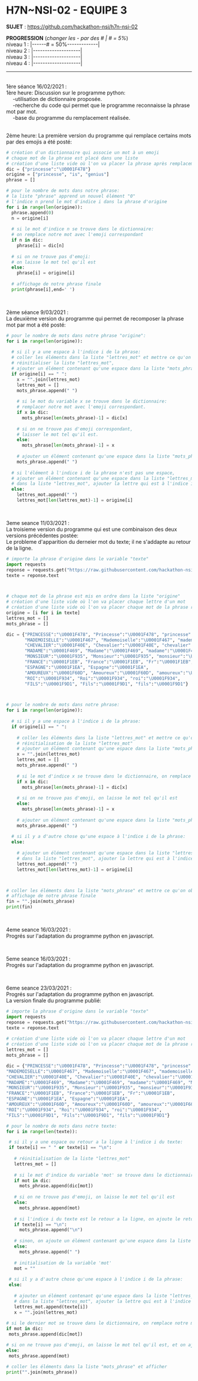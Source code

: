 # **H7N~NSI-02 - EQUIPE 3**

**SUJET** : https://github.com/hackathon-nsi/h7n-nsi-02

**PROGRESSION** (*changer les - par des # | # = 5%*)<br />
niveau 1 : |------# = 50%-------------|<br />
niveau 2 : |--------------------|<br />
niveau 3 : |--------------------|<br />
niveau 4 : |--------------------|<br />

<hr />
<!-- ne pas effacer les lignes ci-dessus et mettre à jour la progression régulièrement -->

<br />
1ère séance 16/02/2021 : <br />
1ère heure: Discussion sur le programme python: <br />
&emsp; -utilisation de dictionnaire proposée. <br />
&emsp; -recherche du code qui permet que le programme reconnaisse la phrase mot par mot. <br />
&emsp; -base du programme du remplacement réalisée. <br />

<br />

2ème heure: La première version du programme qui remplace certains mots par des emojis a été posté: <br />

```python
# création d'un dictionnaire qui associe un mot à un emoji
# chaque mot de la phrase est placé dans une liste
# création d'une liste vide où l'on va placer la phrase après remplacement
dic = {"princesse":"\U0001F478"} 
origine = ["princesse", "is", "genius"] 
phrase = [] 

# pour le nombre de mots dans notre phrase:
# la liste "phrase" apprend un nouvel élément "0"
# l'indice n prend le mot d'indice i dans la phrase d'origine
for i in range(len(origine)):  
  phrase.append(0) 
  n = origine[i] 
  
  # si le mot d'indice n se trouve dans le dictionnaire:
  # on remplace notre mot avec l'emoji correspondant 
  if n in dic:  
    phrase[i] = dic[n] 
    
  # si on ne trouve pas d'emoji: 
  # on laisse le mot tel qu'il est
  else:
    phrase[i] = origine[i] 
    
  # affichage de notre phrase finale 
  print(phrase[i],end=' ') 
```

<br />

2ème séance 9/03/2021 :<br />
La deuxième version du programme qui permet de recomposer la phrase mot par mot a été posté: <br />

```python
# pour le nombre de mots dans notre phrase "origine":
for i in range(len(origine)): 
  
  # si il y a une espace à l'indice i de la phrase:
  # coller les éléments dans la liste "lettres_mot" et mettre ce qu'on obtient dans le variable "x",
  # réinitialiser la liste "lettres_mot",
  # ajouter un élément contenant qu'une espace dans la liste "mots_phrase".
  if origine[i] == " ": 
    x = "".join(lettres_mot) 
    lettres_mot = [] 
    mots_phrase.append(" ")    
    
    # si le mot du variable x se trouve dans le dictionnaire:
    # remplacer notre mot avec l'emoji correspondant.
    if x in dic:  
      mots_phrase[len(mots_phrase)-1] = dic[x] 
      
    # si on ne trouve pas d'emoji correspondant, 
    # laisser le mot tel qu'il est.
    else:
      mots_phrase[len(mots_phrase)-1] = x 
      
    # ajouter un élément contenant qu'une espace dans la liste "mots_phrase"    
    mots_phrase.append(" ") 
    
  # si l'élément à l'indice i de la phrase n'est pas une espace,
  # ajouter un élément contenant qu'une espace dans la liste "lettres_mot",
  # dans la liste "lettres_mot", ajouter la lettre qui est à l'indice i de la phrase d'origine
  else:
    lettres_mot.append(" ") 
    lettres_mot[len(lettres_mot)-1] = origine[i] 
```

<br />

3eme seance 11/03/2021 :<br />
La troisieme version du programme qui est une combinaison des deux versions précédentes postée: <br />
Le probleme d'apparition du derneier mot du texte; il ne s'addapte au retour de la ligne.<br />

```python
# importe la phrase d'origine dans le variable "texte"
import requests
reponse = requests.get("https://raw.githubusercontent.com/hackathon-nsi/h7n-nsi-02/main/textes/La%20Princesse%20de%20Cl%C3%A8ves/lpdc-partie1.txt")
texte = reponse.text  



# chaque mot de la phrase est mis en ordre dans la liste "origine"
# création d'une liste vide où l'on va placer chaque lettre d'un mot
# création d'une liste vide où l'on va placer chaque mot de la phrase recomposée
origine = [i for i in texte] 
lettres_mot = [] 
mots_phrase = [] 

dic = {"PRINCESSE":"\U0001F478", "Princesse":"\U0001F478", "princesse":"\U0001F478",  # creation d'un dictionnaire qui associe un mot a un emoji
       "MADEMOISELLE":"\U0001F467", "Mademoiselle":"\U0001F467", "mademoiselle":"\U0001F467", "Mlle":"\U0001F935",
       "CHEVALIER":"\U0001F40E", "Chevalier":"\U0001F40E", "chevalier":"\U0001F40E",
       "MADAME":"\U0001F469", "Madame":"\U0001F469", "madame":"\U0001F469", "Mme":"\U0001F935",
       "MONSIEUR":"\U0001F935", "Monsieur":"\U0001F935", "monsieur":"\U0001F935", "M.":"\U0001F935", "Mr":"\U0001F935",
       "FRANCE":"\U0001F1EB", "France":"\U0001F1EB", "Fr":"\U0001F1EB", 
       "ESPAGNE":"\U0001F1EA", "Espagne":"\U0001F1EA",
       "AMOUREUX":"\U0001F60D", "Amoureux":"\U0001F60D", "amoureux":"\U0001F60D",
       "ROI":"\U0001F934", "Roi":"\U0001F934", "roi":"\U0001F934",
       "FILS":"\U0001F9D1", "Fils":"\U0001F9D1", "fils":"\U0001F9D1"}



# pour le nombre de mots dans notre phrase:
for i in range(len(origine)): 
  
  # si il y a une espace à l'indice i de la phrase:
  if origine[i] == " ":   
  
    # coller les éléments dans la liste "lettres_mot" et mettre ce qu'on obtient dans le variable "x"
    # réinitialisation de la liste "lettres_mot"
    # ajouter un élément contenant qu'une espace dans la liste "mots_phrase"
    x = "".join(lettres_mot) 
    lettres_mot = [] 
    mots_phrase.append(" ")   
    
    # si le mot d'indice x se trouve dans le dictionnaire, on remplace notre mot avec l'emoji correspondant
    if x in dic:  
      mots_phrase[len(mots_phrase)-1] = dic[x]  
      
    # si on ne trouve pas d'emoji, on laisse le mot tel qu'il est  
    else:
      mots_phrase[len(mots_phrase)-1] = x 
    
    # ajouter un élément contenant qu'une espace dans la liste "mots_phrase"
    mots_phrase.append(" ") 
  
  # si il y a d'autre chose qu'une espace à l'indice i de la phrase:
  else:
  
    # ajouter un élément contenant qu'une espace dans la liste "lettres_mot"
    # dans la liste "lettres_mot", ajouter la lettre qui est à l'indice i de la phrase d'origine
    lettres_mot.append(" ") 
    lettres_mot[len(lettres_mot)-1] = origine[i]



# coller les éléments dans la liste "mots_phrase" et mettre ce qu'on obtient dans le variable "fin"       
# affichage de notre phrase finale 
fin = "".join(mots_phrase) 
print(fin) 
```

<br />

4eme seance 16/03/2021 :<br />
Progrés sur l'adaptation du programme python en javascript.<br />

<br />

5eme seance 16/03/2021 :<br />
Progrés sur l'adaptation du programme python en javascript.<br />

<br />

6eme seance 23/03/2021 :<br />
Progrés sur l'adaptation du programme python en javascript.<br />
La version finale du programme publié:<br />

```python
# importe la phrase d'origine dans le variable "texte"
import requests
reponse = requests.get("https://raw.githubusercontent.com/hackathon-nsi/h7n-nsi-02/main/textes/La%20Princesse%20de%20Cl%C3%A8ves/lpdc-partie1.txt")
texte = reponse.text
 
# création d'une liste vide où l'on va placer chaque lettre d'un mot
# création d'une liste vide où l'on va placer chaque mot de la phrase recomposée
lettres_mot = []
mots_phrase = []

dic = {"PRINCESSE":"\U0001F478", "Princesse":"\U0001F478", "princesse":"\U0001F478",
"MADEMOISELLE":"\U0001F467", "Mademoiselle":"\U0001F467", "mademoiselle":"\U0001F467", "Mlle":"\U0001F935",
"CHEVALIER":"\U0001F40E", "Chevalier":"\U0001F40E", "chevalier":"\U0001F40E",
"MADAME":"\U0001F469", "Madame":"\U0001F469", "madame":"\U0001F469", "Mme":"\U0001F935",
"MONSIEUR":"\U0001F935", "Monsieur":"\U0001F935", "monsieur":"\U0001F935", "M.":"\U0001F935", "Mr":"\U0001F935",
"FRANCE":"\U0001F1EB", "France":"\U0001F1EB", "Fr":"\U0001F1EB",
"ESPAGNE":"\U0001F1EA", "Espagne":"\U0001F1EA",
"AMOUREUX":"\U0001F60D", "Amoureux":"\U0001F60D", "amoureux":"\U0001F60D",
"ROI":"\U0001F934", "Roi":"\U0001F934", "roi":"\U0001F934",
"FILS":"\U0001F9D1", "Fils":"\U0001F9D1", "fils":"\U0001F9D1"}

# pour le nombre de mots dans notre texte:
for i in range(len(texte)):   

 # si il y a une espace ou retour a la ligne à l'indice i du texte:
 if texte[i] == " " or texte[i] == "\n":       
    
   # réinitialisation de la liste "lettres_mot"
   lettres_mot = []    
   
   # si le mot d'indice du variable 'mot' se trouve dans le dictionnaire, on remplace notre mot avec l'emoji correspondant
   if mot in dic:
     mots_phrase.append(dic[mot])
   
   # si on ne trouve pas d'emoji, on laisse le mot tel qu'il est
   else:
     mots_phrase.append(mot)
   
   # si l'indice i du texte est le retour a la ligne, on ajoute le retour a la ligne a 'mots_phrase'
   if texte[i] == "\n":
     mots_phrase.append("\n")
     
   # sinon, on ajoute un élément contenant qu'une espace dans la liste "mots_phrase"
   else:
     mots_phrase.append(" ")
     
   # initialisation de la variable 'mot' 
   mot = ""
 
 # si il y a d'autre chose qu'une espace à l'indice i de la phrase:
 else:
    
   # ajouter un élément contenant qu'une espace dans la liste "lettres_mot"
   # dans la liste "lettres_mot", ajouter la lettre qui est à l'indice i du texte
   lettres_mot.append(texte[i])
   x = "".join(lettres_mot)
   
# si le dernier mot se trouve dans le dictionnaire, on remplace notre mot avec l'emoji correspondant
if mot in dic:
 mots_phrase.append(dic[mot])

# si on ne trouve pas d'emoji, on laisse le mot tel qu'il est, et on ajoute a la liste 'mots_phrase'
else:
 mots_phrase.append(mot)
 
# coller les éléments dans la liste "mots_phrase" et afficher 
print("".join(mots_phrase))
```



